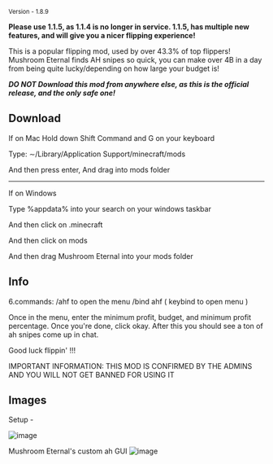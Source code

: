  <sub>Version - 1.8.9</sub>
 
 
 **Please use 1.1.5, as 1.1.4 is no longer in service. 1.1.5, has multiple new features, and will give you a nicer flipping experience!**
 
 
 This is a popular flipping mod, used by over 43.3% of top flippers! Mushroom Eternal finds AH snipes so quick, you can make over 4B in a day from being quite lucky/depending on how large your budget is!
 
 


***DO NOT Download this mod from anywhere else, as this is the official release, and the only safe one!***

Download
----------------------------------------------------------------------------------------------------


 If on Mac
Hold down Shift Command and G on your keyboard 


Type: ∼/Library/Application Support/minecraft/mods


And then press enter, And drag into mods folder



------------------------------------------------------------------------------------------------------

If on Windows


Type %appdata% into your search on your windows taskbar 



And then click on .minecraft 



And then click on mods

And then drag Mushroom Eternal into your mods folder


Info
------------------------------------------------------------------------------------------------------

6.commands: /ahf to open the menu /bind ahf ( keybind to open menu )


Once in the menu, enter the minimum profit, budget, and minimum profit percentage. Once you're done, click okay. After this you should see a ton of ah snipes come up in chat. 

Good luck flippin' !!!

IMPORTANT INFORMATION: THIS MOD IS CONFIRMED BY THE ADMINS AND YOU WILL NOT GET BANNED FOR USING IT




Images
--------------------------------------------------------------------------------------------------------

Setup -

![image](https://user-images.githubusercontent.com/110674936/183275323-64697e3b-c6da-4302-837a-8bb530208890.png)

Mushroom Eternal's custom ah GUI
![image](https://user-images.githubusercontent.com/110674936/183275422-6ea5bc7a-8645-44f2-93dc-6ac52e43cf6c.png)

